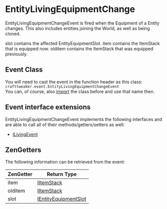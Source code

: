 # EntityLivingEquipmentChange

EntityLivingEquipmentChangeEvent is fired when the Equipment of a Entity changes.
This also includes entities joining the World, as well as being cloned.

slot contains the affected EntityEquipmentSlot.
item contains the ItemStack that is equipped now. 
olditem contains the ItemStack that was equipped previously.

## Event Class
You will need to cast the event in the function header as this class:  
`crafttweaker.event.EntityLivingEquipmentChangeEvent`  
You can, of course, also [import](/AdvancedFunctions/Import/) the class before and use that name then.

## Event interface extensions
EntityLivingEquipmentChangeEvent implements the following interfaces and are able to call all of their methods/getters/setters as well:

- [ILivingEvent](/Vanilla/Events/Events/ILivingEvent/)

## ZenGetters
The following information can be retrieved from the event:

| ZenGetter   | Return Type                               |
|-------------|-------------------------------------------|
| item        | [IItemStack](/Vanilla/Items/IItemStack/)  |
| olditem     | [IItemStack](/Vanilla/Items/IItemStack/)  |
| slot        | [IEntityEquipmentSlot](/Vanilla/Entities/IEntityEquipmentSlot/)|
